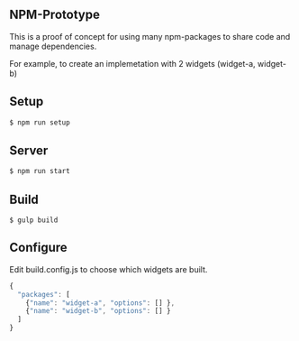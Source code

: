 ## NPM-Prototype

This is a proof of concept for using many npm-packages to share code and
manage dependencies.


For example, to create an implemetation with 2 widgets (widget-a,
widget-b)

## Setup

```bash
$ npm run setup
```
## Server
```bash
$ npm run start
````

## Build
```
$ gulp build
```

## Configure
Edit build.config.js to choose which widgets are built.

```javascript
{
  "packages": [
    {"name": "widget-a", "options": [] },
    {"name": "widget-b", "options": [] }
  ]
}
```

